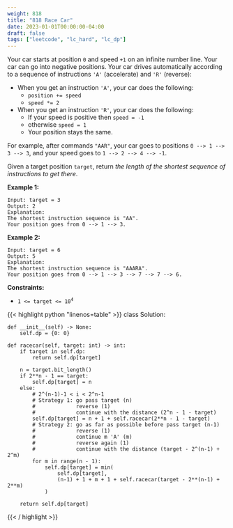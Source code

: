 ```yaml
---
weight: 818
title: "818 Race Car"
date: 2023-01-01T00:00:00-04:00
draft: false
tags: ["leetcode", "lc_hard", "lc_dp"]
---
```


Your car starts at position `0` and speed `+1` on an infinite number line. Your car can go into negative positions. Your car drives automatically according to a sequence of instructions `'A'` (accelerate) and `'R'` (reverse):
- When you get an instruction `'A'`, your car does the following:
  - `position += speed`
  - `speed *= 2`
- When you get an instruction `'R'`, your car does the following:
  - If your speed is positive then `speed = -1`
  - otherwise `speed = 1`
  - Your position stays the same.

For example, after commands `"AAR"`, your car goes to positions `0 --> 1 --> 3 --> 3`, and your speed goes to `1 --> 2 --> 4 --> -1`.

Given a target position `target`, return _the length of the shortest sequence of instructions to get there_.


**Example 1:**
```
Input: target = 3
Output: 2
Explanation: 
The shortest instruction sequence is "AA".
Your position goes from 0 --> 1 --> 3.
```
**Example 2:**
```
Input: target = 6
Output: 5
Explanation: 
The shortest instruction sequence is "AAARA".
Your position goes from 0 --> 1 --> 3 --> 7 --> 7 --> 6.
```

**Constraints:**
- <code>1 <= target <= 10<sup>4</sup></code>

<div class="tabs"></div>
<div class="tab-content">
<div id="python" class="lang">
{{< highlight python "linenos=table" >}}
class Solution:

    def __init__(self) -> None:
        self.dp = {0: 0}

    def racecar(self, target: int) -> int:
        if target in self.dp:
            return self.dp[target]

        n = target.bit_length()
        if 2**n - 1 == target:
            self.dp[target] = n
        else:
            # 2^(n-1)-1 < i < 2^n-1
            # Strategy 1: go pass target (n)
            #             reverse (1)
            #             continue with the distance (2^n - 1 - target)
            self.dp[target] = n + 1 + self.racecar(2**n - 1 - target)
            # Strategy 2: go as far as possible before pass target (n-1)
            #             reverse (1)
            #             continue m 'A' (m)
            #             reverse again (1)
            #             continue with the distance (target - 2^(n-1) + 2^m)
            for m in range(n - 1):
                self.dp[target] = min(
                    self.dp[target],
                    (n-1) + 1 + m + 1 + self.racecar(target - 2**(n-1) + 2**m)
                )
        
        return self.dp[target]
{{< / highlight >}}
</div>
</div>
